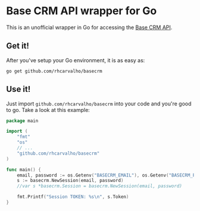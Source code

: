 # Base CRM API wrapper for Go

This is an unofficial wrapper in Go for accessing the [Base CRM API](http://dev.futuresimple.com/api/).

## Get it!

After you've setup your Go environment, it is as easy as:

    go get github.com/rhcarvalho/basecrm

## Use it!

Just import `github.com/rhcarvalho/basecrm` into your code and you're good to go.
Take a look at this example:

```go
package main

import (
	"fmt"
	"os"
	// ...
	"github.com/rhcarvalho/basecrm"
)

func main() {
	email, password := os.Getenv("BASECRM_EMAIL"), os.Getenv("BASECRM_PASSWORD")
	s := basecrm.NewSession(email, password)
	//var s *basecrm.Session = basecrm.NewSession(email, password)

	fmt.Printf("Session TOKEN: %s\n", s.Token)
}
```
